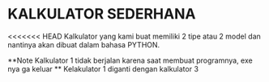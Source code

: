 # KALKULATOR SEDERHANA
<<<<<<< HEAD
Kalkulator yang kami buat memiliki 2 tipe atau 2 model dan nantinya akan dibuat dalam bahasa PYTHON.

\*\*Note
Kalkulator 1 tidak berjalan karena saat membuat programnya, exe nya ga keluar
\*\*
Kelakulator 1 diganti dengan kalkulator 3
